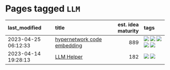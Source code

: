 # Pages tagged `LLM`

|last_modified|title|est. idea maturity|tags
|:---|:---|---:|:---|
|2023-04-25 06:12:33|[hypernetwork code embedding](../hypernetwork_embedding_for_code.md)|889|[![](https://img.shields.io/badge/tag-LLM-1eefac)](../tags/LLM.md) [![](https://img.shields.io/badge/tag-embeddings-3f9741)](../tags/embeddings.md) [![](https://img.shields.io/badge/tag-machinelearning-c6963e)](../tags/machinelearning.md) [![](https://img.shields.io/badge/tag-models-6013c8)](../tags/models.md) [![](https://img.shields.io/badge/tag-nlp-e3be61)](../tags/nlp.md)|
|2023-04-14 19:28:13|[LLM Helper](../llm-helper.md)|182|[![](https://img.shields.io/badge/tag-LLM-1eefac)](../tags/LLM.md) [![](https://img.shields.io/badge/tag-tooling-1043a5)](../tags/tooling.md)|